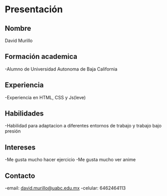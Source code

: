 # Presentación

## Nombre
David Murillo 

## Formación academica
-Alumno de Universidad Autonoma de Baja California

## Experiencia
-Experiencia en HTML, CSS y Js(leve)

## Habilidades
-Habilidad para adaptacion a diferentes entornos de trabajo y trabajo bajo presión
## Intereses
-Me gusta mucho hacer ejercicio 
-Me gusta mucho ver anime
## Contacto
-email: david.murillo@uabc.edu.mx
-celular: 6462464113